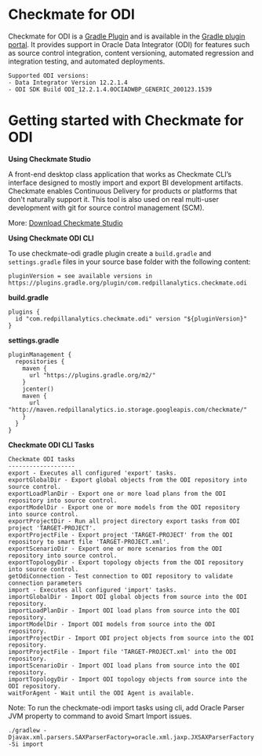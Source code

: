 Checkmate for ODI
=========
Checkmate for ODI is a [Gradle Plugin](https://guides.gradle.org/designing-gradle-plugins/) and is available in the [Gradle plugin portal](https://plugins.gradle.org/plugin/com.redpillanalytics.checkmate.odi). It provides support in Oracle Data Integrator (ODI) for features such as source control integration, content versioning, automated regression and integration testing, and automated deployments.

```
Supported ODI versions:
- Data Integrator Version 12.2.1.4
- ODI SDK Build ODI_12.2.1.4.0OCIADWBP_GENERIC_200123.1539
```

Getting started with Checkmate for ODI
=========

**Using Checkmate Studio**

A front-end desktop class application that works as Checkmate CLI’s interface designed to mostly import and export BI development artifacts.
Checkmate enables Continuous Delivery for products or platforms that don't naturally support it. This tool is also used on real multi-user development with git for source control management (SCM).

More: [Download Checkmate Studio](https://redpillanalytics.com/checkmate-studio-download)

**Using Checkmate ODI CLI**

To use checkmate-odi gradle plugin create a `build.gradle` and `settings.gradle` files in your source base folder with the following content:

```pluginVersion = see available versions in https://plugins.gradle.org/plugin/com.redpillanalytics.checkmate.odi```

**build.gradle**
```
plugins {
  id "com.redpillanalytics.checkmate.odi" version "${pluginVersion}"
}
```

**settings.gradle**
```
pluginManagement {
  repositories {
    maven {
      url "https://plugins.gradle.org/m2/"
    }
    jcenter()
    maven {
      url "http://maven.redpillanalytics.io.storage.googleapis.com/checkmate/"
    }
  }
}
```

**Checkmate ODI CLI Tasks**

```
Checkmate ODI tasks
-------------------
export - Executes all configured 'export' tasks.
exportGlobalDir - Export global objects from the ODI repository into source control.
exportLoadPlanDir - Export one or more load plans from the ODI repository into source control.
exportModelDir - Export one or more models from the ODI repository into source control.
exportProjectDir - Run all project directory export tasks from ODI project 'TARGET-PROJECT'.
exportProjectFile - Export project 'TARGET-PROJECT' from the ODI repository to smart file 'TARGET-PROJECT.xml'.
exportScenarioDir - Export one or more scenarios from the ODI repository into source control.
exportTopologyDir - Export topology objects from the ODI repository into source control.
getOdiConnection - Test connection to ODI repository to validate connection parameters
import - Executes all configured 'import' tasks.
importGlobalDir - Import ODI global objects from source into the ODI repository.
importLoadPlanDir - Import ODI load plans from source into the ODI repository.
importModelDir - Import ODI models from source into the ODI repository.
importProjectDir - Import ODI project objects from source into the ODI repository.
importProjectFile - Import file 'TARGET-PROJECT.xml' into the ODI repository.
importScenarioDir - Import ODI load plans from source into the ODI repository.
importTopologyDir - Import ODI topology objects from source into the ODI repository.
waitForAgent - Wait until the ODI Agent is available.
```

Note: To run the checkmate-odi import tasks using cli, add Oracle Parser JVM property to command to avoid Smart Import issues.

```./gradlew -Djavax.xml.parsers.SAXParserFactory=oracle.xml.jaxp.JXSAXParserFactory -Si import```